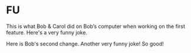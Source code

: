 # FU

This is what Bob & Carol did on Bob’s computer when working on the first feature. Here's a very funny joke. 

Here is Bob's second change. Another very funny joke! So good!
